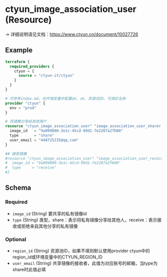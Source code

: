 # ctyun_image_association_user (Resource)
-> 详细说明请见文档：https://www.ctyun.cn/document/10027726



## Example

```terraform
terraform {
  required_providers {
    ctyun = {
      source = "ctyun-it/ctyun"
    }
  }
}

# 可参考index.md，在环境变量中配置ak、sk、资源池ID、可用区名称
provider "ctyun" {
  env = "prod"
}

# 将镜像分享给其他用户
resource "ctyun_image_association_user" "image_association_user_sharer_test" {
  image_id   = "9a099800-3e1c-45cd-99d1-7e2207a2fb08"
  type       = "share"
  user_email = "448725235@qq.com"
}

## 接受镜像
#resource "ctyun_image_association_user" "image_association_user_receiver_test" {
#  image_id = "9a099800-3e1c-45cd-99d1-7e2207a2fb08"
#  type     = "receive"
#}
```

<!-- schema generated by tfplugindocs -->
## Schema

### Required

- `image_id` (String) 要共享的私有镜像id
- `type` (String) 类型，share：表示将私有镜像分享给其他人，receive：表示接收或拒绝来自其他分享的私有镜像

### Optional

- `region_id` (String) 资源池ID，如果不填则默认使用provider ctyun中的region_id或环境变量中的CTYUN_REGION_ID
- `user_email` (String) 共享镜像的接收者，此值为对应账号的邮箱，当type为share时此值必填